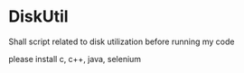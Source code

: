 # DiskUtil
Shall script related to disk utilization
before running my code

please install c, c++, java, selenium
